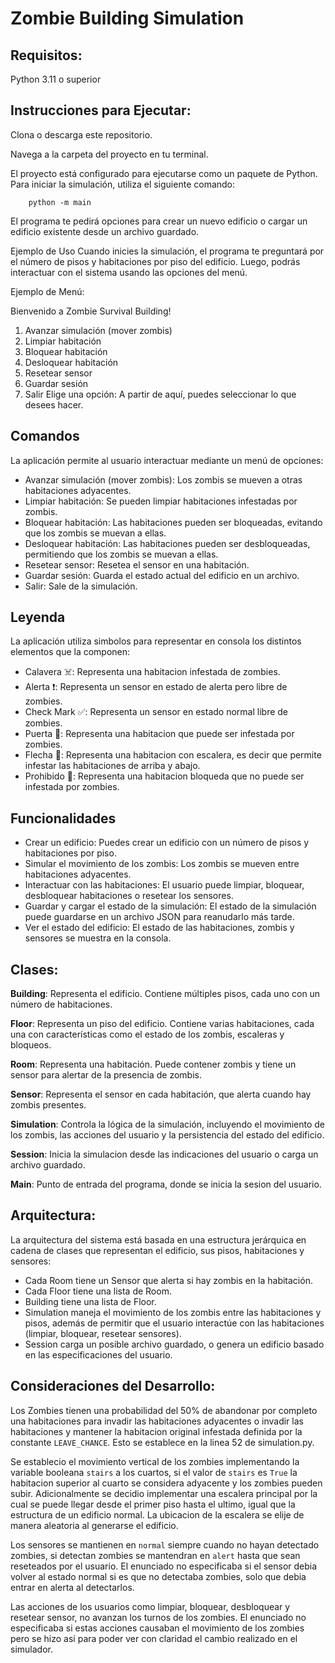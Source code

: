 # Zombie Building Simulation

## Requisitos:
Python 3.11 o superior

## Instrucciones para Ejecutar:

Clona o descarga este repositorio.

Navega a la carpeta del proyecto en tu terminal.

El proyecto está configurado para ejecutarse como un paquete de Python. Para iniciar la simulación, utiliza el siguiente comando:

```
    python -m main
```

El programa te pedirá opciones para crear un nuevo edificio o cargar un edificio existente desde un archivo guardado.

Ejemplo de Uso
Cuando inicies la simulación, el programa te preguntará por el número de pisos y habitaciones por piso del edificio. Luego, podrás interactuar con el sistema usando las opciones del menú.

Ejemplo de Menú:

Bienvenido a Zombie Survival Building!

1. Avanzar simulación (mover zombis)
2. Limpiar habitación
3. Bloquear habitación
4. Desloquear habitación
5. Resetear sensor
6. Guardar sesión
7. Salir
Elige una opción:
A partir de aquí, puedes seleccionar lo que desees hacer.

## Comandos
La aplicación permite al usuario interactuar mediante un menú de opciones:

- Avanzar simulación (mover zombis): Los zombis se mueven a otras habitaciones adyacentes.
- Limpiar habitación: Se pueden limpiar habitaciones infestadas por zombis.
- Bloquear habitación: Las habitaciones pueden ser bloqueadas, evitando que los zombis se muevan a ellas.
- Desloquear habitación: Las habitaciones pueden ser desbloqueadas, permitiendo que los zombis se muevan a ellas.
- Resetear sensor: Resetea el sensor en una habitación.
- Guardar sesión: Guarda el estado actual del edificio en un archivo.
- Salir: Sale de la simulación.

## Leyenda
La aplicación utiliza simbolos para representar en consola los distintos elementos que la componen:
- Calavera ☠️: Representa una habitacion infestada de zombies.
- Alerta ❗: Representa un sensor en estado de alerta pero libre de zombies.
- Check Mark ✅: Representa un sensor en estado normal libre de zombies.
- Puerta 🚪: Representa una habitacion que puede ser infestada por zombies.
- Flecha 🔼: Representa una habitacion con escalera, es decir que permite infestar las habitaciones de arriba y abajo.
- Prohibido 🚫: Representa una habitacion bloqueda que no puede ser infestada por zombies.

## Funcionalidades

- Crear un edificio: Puedes crear un edificio con un número de pisos y habitaciones por piso.
- Simular el movimiento de los zombis: Los zombis se mueven entre habitaciones adyacentes.
- Interactuar con las habitaciones: El usuario puede limpiar, bloquear, desbloquear habitaciones o resetear los sensores.
- Guardar y cargar el estado de la simulación: El estado de la simulación puede guardarse en un archivo JSON para reanudarlo más tarde.
- Ver el estado del edificio: El estado de las habitaciones, zombis y sensores se muestra en la consola.

## Clases:
**Building**: Representa el edificio. Contiene múltiples pisos, cada uno con un número de habitaciones.

**Floor**: Representa un piso del edificio. Contiene varias habitaciones, cada una con características como el estado de los zombis, escaleras y bloqueos.

**Room**: Representa una habitación. Puede contener zombis y tiene un sensor para alertar de la presencia de zombis.

**Sensor**: Representa el sensor en cada habitación, que alerta cuando hay zombis presentes.

**Simulation**: Controla la lógica de la simulación, incluyendo el movimiento de los zombis, las acciones del usuario y la persistencia del estado del edificio.

**Session**: Inicia la simulacion desde las indicaciones del usuario o carga un archivo guardado.

**Main**: Punto de entrada del programa, donde se inicia la sesion del usuario.

## Arquitectura:
La arquitectura del sistema está basada en una estructura jerárquica en cadena de clases que representan el edificio, sus pisos, habitaciones y sensores:

- Cada Room tiene un Sensor que alerta si hay zombis en la habitación.
- Cada Floor tiene una lista de Room.
- Building tiene una lista de Floor.
- Simulation maneja el movimiento de los zombis entre las habitaciones y pisos, además de permitir que el usuario interactúe con las habitaciones (limpiar, bloquear, resetear sensores).
- Session carga un posible archivo guardado, o genera un edificio basado en las especificaciones del usuario.

## Consideraciones del Desarrollo:

Los Zombies tienen una probabilidad del 50% de abandonar por completo una habitaciones para invadir las habitaciones adyacentes o invadir las habitaciones y mantener la habitacion original infestada definida por la constante `LEAVE_CHANCE`.
Esto se establece en la linea 52 de simulation.py.

Se establecio el movimiento vertical de los zombies implementando la variable booleana `stairs` a los cuartos, si el valor de `stairs` es `True` la habitacion superior al cuarto se considera adyacente y los zombies pueden subir. Adicionalmente se decidio implementar una escalera principal por la cual se puede llegar desde el primer piso hasta el ultimo, igual que la estructura de un edificio normal. La ubicacion de la escalera se elije de manera aleatoria al generarse el edificio.

Los sensores se mantienen en `normal` siempre cuando no hayan detectado zombies, si detectan zombies se mantendran en `alert` hasta que sean reseteados por el usuario. El enunciado no especificaba si el sensor debia volver al estado normal si es que no detectaba zombies, solo que debia entrar en alerta al detectarlos.

Las acciones de los usuarios como limpiar, bloquear, desbloquear y resetear sensor, no avanzan los turnos de los zombies. El enunciado no especificaba si estas acciones causaban el movimiento de los zombies pero se hizo asi para poder ver con claridad el cambio realizado en el simulador.